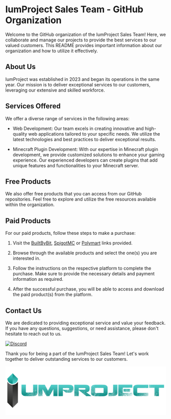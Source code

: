 # IumProject Sales Team - GitHub Organization

Welcome to the GitHub organization of the IumProject Sales Team! Here, we collaborate and manage our projects to provide the best services to our valued customers. This README provides important information about our organization and how to utilize it effectively.

## About Us

IumProject was established in 2023 and began its operations in the same year. Our mission is to deliver exceptional services to our customers, leveraging our extensive and skilled workforce.

## Services Offered

We offer a diverse range of services in the following areas:

- Web Development: Our team excels in creating innovative and high-quality web applications tailored to your specific needs. We utilize the latest technologies and best practices to deliver exceptional results.

- Minecraft Plugin Development: With our expertise in Minecraft plugin development, we provide customized solutions to enhance your gaming experience. Our experienced developers can create plugins that add unique features and functionalities to your Minecraft server.

## Free Products

We also offer free products that you can access from our GitHub repositories. Feel free to explore and utilize the free resources available within the organization.

## Paid Products

For our paid products, follow these steps to make a purchase:

1. Visit the [BuiltByBit](https://builtbybit.com/members/iumproject.367239/), [SpigotMC](https://www.spigotmc.org/members/iumproject.1798667/) or [Polymart](https://polymart.org/team/iumprojectteam.174) links provided.

2. Browse through the available products and select the one(s) you are interested in.

3. Follow the instructions on the respective platform to complete the purchase. Make sure to provide the necessary details and payment information as required.

4. After the successful purchase, you will be able to access and download the paid product(s) from the platform.

## Contact Us

We are dedicated to providing exceptional service and value your feedback. If you have any questions, suggestions, or need assistance, please don't hesitate to reach out to us.

[![Discord](https://img.shields.io/badge/Discord-%237289DA.svg?logo=discord&logoColor=white)](https://discord.gg/EgC7KNqeUQ) 

Thank you for being a part of the IumProject Sales Team! Let's work together to deliver outstanding services to our customers.

![Banner](banner.png)
